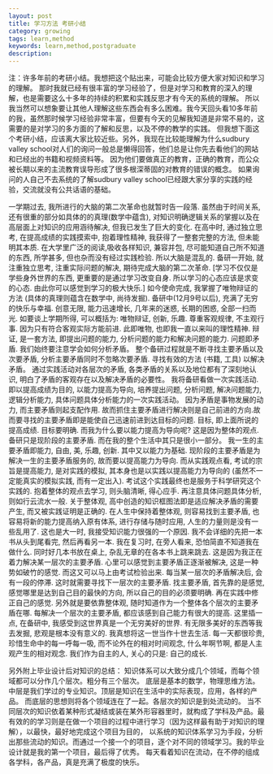 ```yaml
---
layout: post
title: 学习方法 考研小结
category: growing
tags: learn,method
keywords: learn,method,postgraduate
description:
---
```


注：许多年前的考研小结。我想把这个贴出来，可能会比较方便大家对知识和学习的理解。
那时我就已经有很丰富的学习经验了，但是对学习和教育的深入的理解，也是需要这么十多年的持续的积累和实践反思才有今天的系统的理解。
所以我当然可以想象要让其他人理解这些东西会有多么困难。我今天回头看10多年前的我，虽然那时候学习经验非常丰富，但要有今天的见解我知道是非常不易的，这需要的是对学习的多方面的了解和反思，以及不停的教学的实践。
但我想下面这个考研小结，应该离大家比较近些。另外，我现在比较能理解为什么sudbury valley school对人们的询问一般总是懒得回答，他们总是让你先去看他们的网站和已经出的书籍和视频资料等。
因为他们要做真正的教育，正确的教育，而公众被长期以来的主流教育误导形成了很多根深蒂固的对教育的错误的概念。
如果询问的人自己不去系统的了解sudbury valley school已经跟大家分享的实践的经验，交流就没有公共话语的基础。

一学期过去, 我所进行的大脑的第二次革命也就暂时告一段落. 虽然由于时间关系,还有很重的部分如具体的的真理(数学中蕴含), 对知识明确逻辑关系的掌握以及在高层面上对知识的应用涵待解决, 但我已发生了巨大的变化.
在高中时, 通过独立思考, 在提高成绩的实践摸索中, 抱着理性精神, 我获得了一整套完整的方法, 但未能明其本质.
在大学里广泛的阅读,吸收各样知识, 兼容并包, 尽可能知道自己所不知道的东西, 所学甚多, 但也杂而没有经过实践检验. 所以大脑是混乱的.
备研一开始, 就注重独立思考, 注重实际问题的解决, 期待完成大脑的第二次革命. [学习不仅仅是学些身外世界的东西, 更重要的是通过学习改变自身. 所以学习的心态应该是求变的心态. 由此你可以感觉到学习的极大快乐.]
如今使命完成, 我掌握了唯物辩证的方法 (具体的真理则蕴含在数学中, 尚待发掘).
备研中(12月9号以后), 充满了无穷的快乐与幸福. 创意无限, 能力迅速增长, 几年来的迷惑, 长期的困惑, 全部一扫而光.
如要谈上学期所得, 可以概括为: 唯物辩证, 创新, 乐趣.
尊重客观规律, 不主观行事. 因为只有符合客观实际方能前进. 此即唯物, 也即我一直以来叫的理性精神.
辩证, 是一套方法, 即提出问题的能力, 分析问题的能力和解决问题的能力. 问题即矛盾. 我们始终要注意学会如何分析矛盾。
整个备研过程就是不断寻找主要矛盾以及次要矛盾, 分析主要矛盾同时不忽略次要矛盾. 寻找有效的方法 (书籍, 工具) 以解决矛盾。
通过实践活动对各层次的矛盾, 各类矛盾的关系以及地位都有了深刻地认识, 明白了矛盾的客观存在以及解决矛盾的必要性。
我将备研看做一次实践活动. 即以提高成绩为目的, 以能力提高为导向, 培养提出问题, 分析问题, 解决问题能力, 逻辑分析能力, 具体问题具体分析能力的一次实践活动。
因为矛盾是事物发展的动力, 而主要矛盾则起支配作用. 故而抓住主要矛盾进行解决则是自己前进的方向.故而要寻找的主要矛盾即是能使自己迅速前进到达目标的问题. 目标, 即上面所说的提高成绩. 目标要明确.
而我为什么要以能力提高为导向呢? 这是因为整体的观点. 备研只是现阶段的主要矛盾. 而在我的整个生活中其只是很小一部分。
我一生的主要矛盾即能力, 自由, 美, 乐趣, 创新. 其中又以能力为基础. 现阶段的主要矛盾是为解决一生的主要矛盾服务的, 故而要以提高能力为导向.
而从实践观点看, 考试的宗旨是提高能力, 是对实践的模拟, 其本身也是以实践以提高能力为导向的 (虽然不一定能真实的模拟实践, 而有一定出入).
考试这个实践最终也是服务于科学研究这个实践的. 抱着整体的观点去学习, 则头脑清晰, 得心应手. 再注意具体问题具体分析, 则如行云流水一般.
关于整体观, 高中创造的知识框图法即是适应解决矛盾的需要产生, 而又被实践证明是正确的.
在人生中保持着整体观, 则容易找到主要矛盾, 也容易将新的能力提高纳入原有体系, 进行存储与随时应用, 人生的力量则是没有一些乱用了. 这也是大一时, 我接受知识能力很强的一个原因.
我不会详细的先把一本书从头到尾看完, 然后再看另一本. 我在复习时, 在旁人看来, 恐怕简直不知道我在做什么. 同时好几本书放在桌上, 杂乱无章的在各本书上跳来跳去. 这是因为我正在着力解决某一层次的主要矛盾.
心里可以感觉到主要矛盾正逐渐被解决, 这是一种势如破竹的感觉. 而这又可以马上由考试检验出来.
每当某一层次的矛盾解决后, 会有一段的停滞. 这时就需要寻找下一层次的主要矛盾. 找主要矛盾, 首先靠的是感觉, 感觉哪里是达到自己目的最快的方向, 所以自己的目的必须要明确. 再在实践中修正自己的感觉.
另外就是要依靠整体观, 随时知道作为一个整体各个层次的主要矛盾在哪. 每解决一个层次的主要矛盾, 都应该感到自己能力有很大的提高.
这里插一点, 在备研中, 我感受到这世界真是一个无穷美好的世界. 有无限多美好的东西等我去发掘, 悲观是根本没有意义的. 我真想将这一世当作十世去生活.
每一天都很珍贵, 珍惜生命中的每一呼每一吸, 而不论外在的相对时间观念, 什么年啊节啊, 都是人主观产生的相对观念. 我们作为自主的人, 关心的只是: 自己的成长.

另外附上毕业设计后对知识的总结：
知识体系可以大致分成几个领域，而每个领域都可以分作几个层次。粗分有三个层次。
底层是基本的数学，物理思维方法。中层是我们学过的专业知识。顶层是知识在生活中的实际表现，应用，各样的产品。
而底层的思想则将各个领域连在了一起。各层次的知识是到处流动的。
当不同层次的知识依着某种形式凝结或装在某外形容器里时，就构成了学科及产品。最有效的的学习则是在做一个项目的过程中进行学习（因为这样最有助于对知识的理解），以最快，最好地完成这个项目为目的，
以系统的知识体系学习为手段，分析出那些流动的知识。而通过一个接一个的项目，逐个对不同的领域学习。我的毕业设计就是我的第一个项目，最后得了优秀。
每天看着知识在流动，在不停的组成各学科，各产品，真是充满了极度的快乐。

